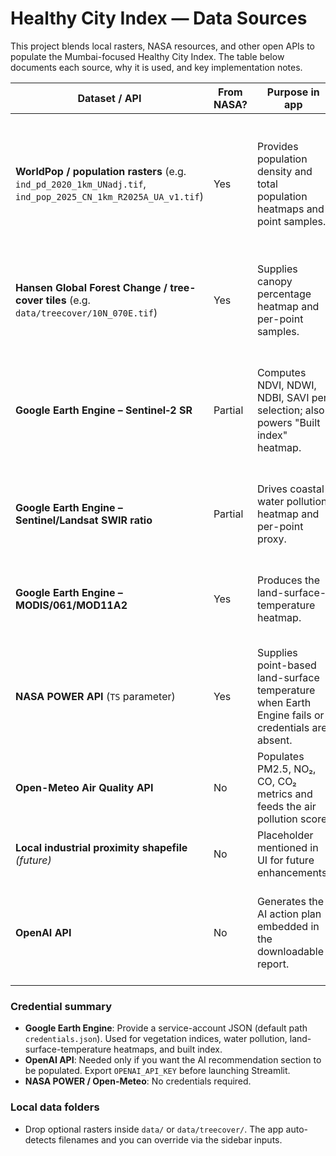 # Healthy City Index — Data Sources

This project blends local rasters, NASA resources, and other open APIs to populate the Mumbai-focused Healthy City Index. The table below documents each source, why it is used, and key implementation notes.

| Dataset / API | From NASA? | Purpose in app | Access path | Notes |
| --- | --- | --- | --- | --- |
| **WorldPop / population rasters** (e.g. `ind_pd_2020_1km_UNadj.tif`, `ind_pop_2025_CN_1km_R2025A_UA_v1.tif`) | Yes | Provides population density and total population heatmaps and point samples. | Optional local files under `data/`; paths can be set in the sidebar. | Any GeoTIFF with population density/total counts can be supplied. When missing, the UI falls back to mock values. |
| **Hansen Global Forest Change / tree-cover tiles** (e.g. `data/treecover/10N_070E.tif`) | Yes | Supplies canopy percentage heatmap and per-point samples. | Optional local files under `data/treecover/`; path configurable via sidebar. | The app expects percentage canopy. Absent data triggers mock values. |
| **Google Earth Engine – Sentinel‑2 SR** | Partial | Computes NDVI, NDWI, NDBI, SAVI per selection; also powers "Built index" heatmap. | Queried dynamically via service-account credentials (defaults to `credentials.json`). | Requires provisioning a Google Cloud project and Earth Engine service account. See README for credential setup. |
| **Google Earth Engine – Sentinel/Landsat SWIR ratio** | Partial | Drives coastal water pollution heatmap and per-point proxy. | Same credential flow as above. | The helper falls back to mock data when Earth Engine is unavailable. |
| **Google Earth Engine – MODIS/061/MOD11A2** | Yes | Produces the land-surface-temperature heatmap. | Same credential flow. | Temperature values are resampled to the Mumbai bounds and converted to °C. |
| **NASA POWER API** (`TS` parameter) | Yes | Supplies point-based land-surface temperature when Earth Engine fails or credentials are absent. | HTTPS request from the Streamlit runtime. | No authentication required; we average the last seven days of skin temperature. |
| **Open-Meteo Air Quality API** | No | Populates PM2.5, NO₂, CO, CO₂ metrics and feeds the air pollution score. | HTTPS request from the Streamlit runtime. | Values reflect the last 24 hours around the selected coordinate. |
| **Local industrial proximity shapefile** *(future)* | No | Placeholder mentioned in UI for future enhancements. | Not yet wired. | Historical TODO in the roadmap. |
| **OpenAI API** | No | Generates the AI action plan embedded in the downloadable report. | Requires `OPENAI_API_KEY` environment variable. | Optional; if the key is absent the UI shows a tip and report includes a placeholder message. |

### Credential summary

- **Google Earth Engine**: Provide a service-account JSON (default path `credentials.json`). Used for vegetation indices, water pollution, land-surface-temperature heatmaps, and built index.
- **OpenAI API**: Needed only if you want the AI recommendation section to be populated. Export `OPENAI_API_KEY` before launching Streamlit.
- **NASA POWER / Open-Meteo**: No credentials required.

### Local data folders

- Drop optional rasters inside `data/` or `data/treecover/`. The app auto-detects filenames and you can override via the sidebar inputs.

